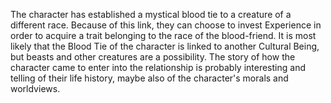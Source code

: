 The character has established a mystical blood tie to a creature of a different race. Because of this link, they can choose to invest Experience in order to acquire a trait belonging to the race of the blood-friend. It is most likely that the Blood Tie of the character is linked to another Cultural Being, but beasts and other creatures are a possibility. The story of how the character came to enter into the relationship is probably interesting and telling of their life history, maybe also of the character's morals and worldviews.